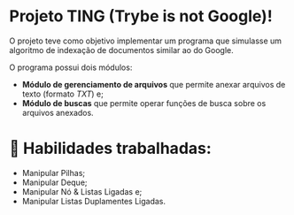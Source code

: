 # Projeto TING (Trybe is not Google)!

O projeto teve como objetivo implementar um programa que simulasse um algoritmo de indexação de documentos similar ao do Google.
  
O programa possui dois módulos:
- **Módulo de gerenciamento de arquivos** que permite anexar arquivos de texto (formato _TXT_) e;
- **Módulo de buscas** que permite operar funções de busca sobre os arquivos anexados.

# 🚵 Habilidades trabalhadas:

  <ul>
    <li> Manipular Pilhas;</li>
    <li> Manipular Deque;</li>
    <li> Manipular Nó & Listas Ligadas e;</li>
    <li> Manipular Listas Duplamentes Ligadas.</li>
  <ul>